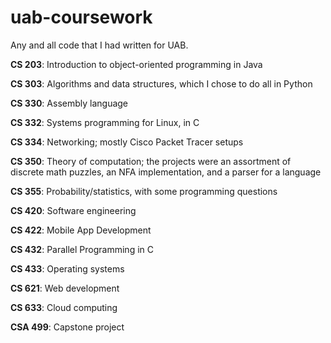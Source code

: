# uab-coursework
Any and all code that I had written for UAB.

**CS 203**: Introduction to object-oriented programming in Java

**CS 303**: Algorithms and data structures, which I chose to do all in Python

**CS 330**: Assembly language

**CS 332**: Systems programming for Linux, in C

**CS 334**: Networking; mostly Cisco Packet Tracer setups

**CS 350**: Theory of computation; the projects were an assortment of discrete math puzzles, an NFA implementation, and a parser for a language

**CS 355**: Probability/statistics, with some programming questions

**CS 420**: Software engineering

**CS 422**: Mobile App Development

**CS 432**: Parallel Programming in C

**CS 433**: Operating systems

**CS 621**: Web development

**CS 633**: Cloud computing

**CSA 499**: Capstone project
